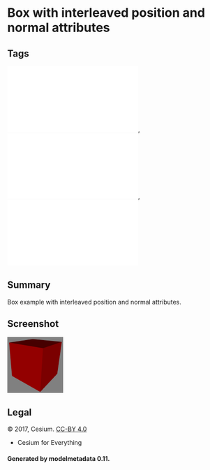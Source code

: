 # Box with interleaved position and normal attributes

## Tags

![sharable](../../README-sharable.md), ![no-year](../../README-no-year.md), ![issues](../../README-issues.md)

## Summary

Box example with interleaved position and normal attributes.

## Screenshot

![screenshot](screenshot/screenshot.png)

## Legal

&copy; 2017, Cesium. [CC-BY 4.0](https://creativecommons.org/licenses/by-nd/4.0/legalcode)

 - Cesium for Everything

#### Generated by modelmetadata 0.11.